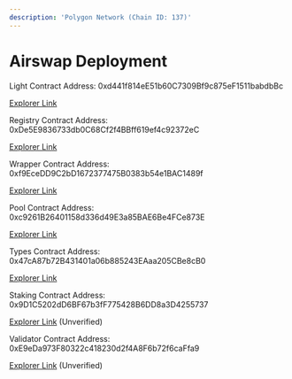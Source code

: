 ```yaml
---
description: 'Polygon Network (Chain ID: 137)'
---
```


# Airswap Deployment

Light Contract Address: 0xd441f814eE51b60C7309Bf9c875eF1511babdbBc

[Explorer Link](https://polygonscan.com/address/0xd441f814ee51b60c7309bf9c875ef1511babdbbc)

Registry Contract Address: 0xDe5E9836733db0C68Cf2f4BBff619ef4c92372eC

[Explorer Link](https://polygonscan.com/address/0xde5e9836733db0c68cf2f4bbff619ef4c92372ec#code)

Wrapper Contract Address: 0xf9EceDD9C2bD1672377475B0383b54e1BAC1489f

[Explorer Link](https://polygonscan.com/address/0xf9ecedd9c2bd1672377475b0383b54e1bac1489f)

Pool Contract Address: 0xc9261B26401158d336d49E3a85BAE6Be4FCe873E

[Explorer Link](https://polygonscan.com/address/0xc9261b26401158d336d49e3a85bae6be4fce873e#code)

Types Contract Address: 0x47cA87b72B431401a06b885243EAaa205CBe8cB0

[Explorer Link](https://polygonscan.com/address/0x47ca87b72b431401a06b885243eaaa205cbe8cb0#code)

Staking Contract Address: 0x9D1C5202dD6BF67b3fF775428B6DD8a3D4255737

[Explorer Link](https://polygonscan.com/address/0x9d1c5202dd6bf67b3ff775428b6dd8a3d4255737) (Unverified)

Validator Contract Address: 0xE9eDa973F80322c418230d2f4A8F6b72f6caFfa9

[Explorer Link](https://polygonscan.com/address/0xe9eda973f80322c418230d2f4a8f6b72f6caffa9) (Unverified)



